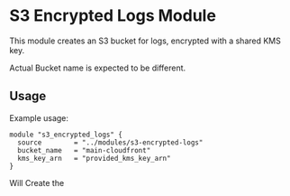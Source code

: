 # S3 Encrypted Logs Module

This module creates an S3 bucket for logs, encrypted with a shared KMS key.

Actual Bucket name is expected to be different.

## Usage

Example usage:

```hcl
module "s3_encrypted_logs" {
  source        = "../modules/s3-encrypted-logs"
  bucket_name   = "main-cloudfront" 
  kms_key_arn   = "provided_kms_key_arn"
}
```

Will Create the 